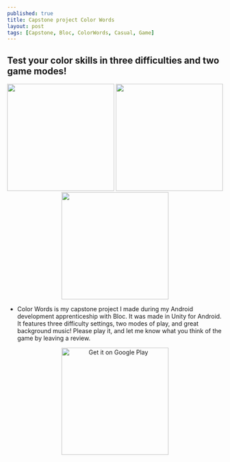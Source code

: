 ```yaml
---
published: true
title: Capstone project Color Words
layout: post
tags: [Capstone, Bloc, ColorWords, Casual, Game]
---
```

## Test your color skills in three difficulties and two game modes!

<div id="wrapper" style="width:100%; text-align:center">
<img src="https://cloud.githubusercontent.com/assets/12492121/9343282/00272b02-45cf-11e5-8f53-3a2fdbdce21a.png"  width="250" text-align= "center" >
<img src="https://cloud.githubusercontent.com/assets/12492121/9343353/6378f122-45cf-11e5-85f1-e6b5746e28ac.png"  width="250" text-align= "center" >
<img src="https://cloud.githubusercontent.com/assets/12492121/9343359/6dbbf670-45cf-11e5-8a09-205087d1c74e.png"  width="250" text-align= "center" >
</div>

   - Color Words is my capstone project I made during my Android development apprenticeship with Bloc. It was made in Unity for Android. It features three difficulty settings, two modes of play, and great background music! Please play it, and let me know what you think of the game by leaving a review.


<div id="wrapper" style="width:100%; text-align:center">
<a href="https://play.google.com/store/apps/details?id=com.ver2point0.colorwords&utm_source=global_co&utm_medium=prtnr&utm_content=Mar2515&utm_campaign=PartBadge&pcampaignid=MKT-AC-global-none-all-co-pr-py-PartBadges-Oct1515-1"><img alt="Get it on Google Play" src="img/googlePlay.png" width="250" />
</a>
</div>